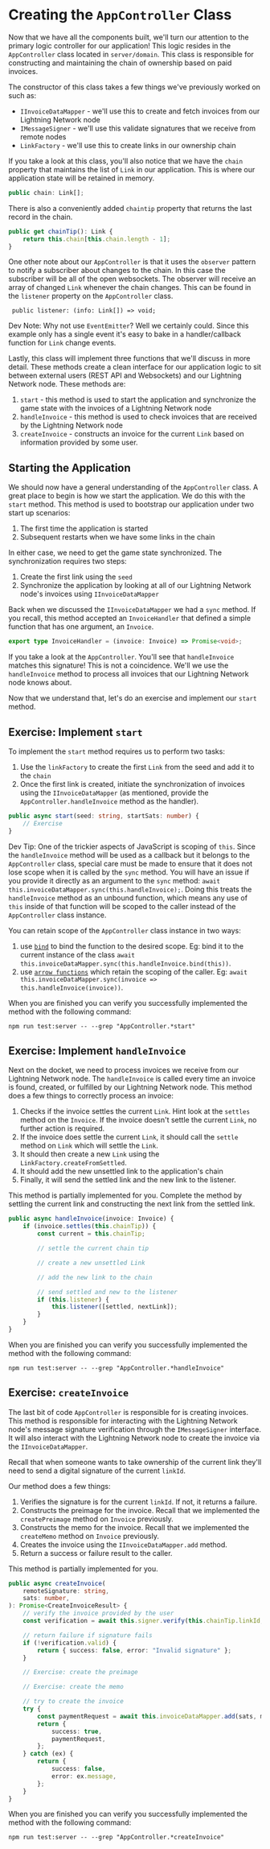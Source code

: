 # Creating the `AppController` Class

Now that we have all the components built, we'll turn our attention to the primary logic controller for our application! This logic resides in the `AppController` class located in `server/domain`. This class is responsible for constructing and maintaining the chain of ownership based on paid invoices.

The constructor of this class takes a few things we've previously worked on such as:

- `IInvoiceDataMapper` - we'll use this to create and fetch invoices from our Lightning Network node
- `IMessageSigner` - we'll use this validate signatures that we receive from remote nodes
- `LinkFactory` - we'll use this to create links in our ownership chain

If you take a look at this class, you'll also notice that we have the `chain` property that maintains the list of `Link` in our application. This is where our application state will be retained in memory.

```typescript
public chain: Link[];
```

There is also a conveniently added `chaintip` property that returns the last record in the chain.

```typescript
public get chainTip(): Link {
    return this.chain[this.chain.length - 1];
}
```

One other note about our `AppController` is that it uses the `observer` pattern to notify a subscriber about changes to the chain. In this case the subscriber will be all of the open websockets. The observer will receive an array of changed `Link` whenever the chain changes. This can be found in the `listener` property on the `AppController` class.

```
 public listener: (info: Link[]) => void;
```

Dev Note: Why not use `EventEmitter`? Well we certainly could. Since this example only has a single event it's easy to bake in a handler/callback function for `Link` change events.

Lastly, this class will implement three functions that we'll discuss in more detail. These methods create a clean interface for our application logic to sit between external users (REST API and Websockets) and our Lightning Network node. These methods are:

1. `start` - this method is used to start the application and synchronize the game state with the invoices of a Lightning Network node
1. `handleInvoice` - this method is used to check invoices that are received by the Lightning Network node
1. `createInvoice` - constructs an invoice for the current `Link` based on information provided by some user.

## Starting the Application

We should now have a general understanding of the `AppController` class. A great place to begin is how we start the application. We do this with the `start` method. This method is used to bootstrap our application under two start up scenarios:

1. The first time the application is started
1. Subsequent restarts when we have some links in the chain

In either case, we need to get the game state synchronized. The synchronization requires two steps:

1. Create the first link using the `seed`
1. Synchronize the application by looking at all of our Lightning Network node's invoices using `IInvoiceDataMapper`

Back when we discussed the `IInvoiceDataMapper` we had a `sync` method. If you recall, this method accepted an `InvoiceHandler` that defined a simple function that has one argument, an `Invoice`.

```typescript
export type InvoiceHandler = (invoice: Invoice) => Promise<void>;
```

If you take a look at the `AppController`. You'll see that `handleInvoice` matches this signature! This is not a coincidence. We'll we use the `handleInvoice` method to process all invoices that our Lightning Network node knows about.

Now that we understand that, let's do an exercise and implement our `start` method.

## Exercise: Implement `start`

To implement the `start` method requires us to perform two tasks:

1. Use the `linkFactory` to create the first `Link` from the seed and add it to the `chain`
1. Once the first link is created, initiate the synchronization of invoices using the `IInvoiceDataMapper` (as mentioned, provide the `AppController.handleInvoice` method as the handler).

```typescript
public async start(seed: string, startSats: number) {
    // Exercise
}
```

Dev Tip: One of the trickier aspects of JavaScript is scoping of `this`. Since the `handleInvoice` method will be used as a callback but it belongs to the `AppController` class, special care must be made to ensure that it does not lose scope when it is called by the `sync` method. You will have an issue if you provide it directly as an argument to the `sync` method: `await this.invoiceDataMapper.sync(this.handleInvoice);`. Doing this treats the `handleInvoice` method as an unbound function, which means any use of `this` inside of that function will be scoped to the caller instead of the `AppController` class instance.

You can retain scope of the `AppController` class instance in two ways:

1. use [`bind`](https://developer.mozilla.org/en-US/docs/Web/JavaScript/Reference/Global_Objects/Function/bind) to bind the function to the desired scope. Eg: bind it to the current instance of the class `await this.invoiceDataMapper.sync(this.handleInvoice.bind(this))`.
1. use [`arrow functions`](https://developer.mozilla.org/en-US/docs/Web/JavaScript/Reference/Functions/Arrow_functions) which retain the scoping of the caller. Eg: `await this.invoiceDataMapper.sync(invoice => this.handleInvoice(invoice))`.

When you are finished you can verify you successfully implemented the method with the following command:

```
npm run test:server -- --grep "AppController.*start"
```

## Exercise: Implement `handleInvoice`

Next on the docket, we need to process invoices we receive from our Lightning Network node. The `handleInvoice` is called every time an invoice is found, created, or fulfilled by our Lightning Network node. This method does a few things to correctly process an invoice:

1. Checks if the invoice settles the current `Link`. Hint look at the `settles` method on the `Invoice`. If the invoice doesn't settle the current `Link`, no further action is required.
1. If the invoice does settle the current `Link`, it should call the `settle` method on `Link` which will settle the `Link`.
1. It should then create a new `Link` using the `LinkFactory.createFromSettled`.
1. It should add the new unsettled link to the application's chain
1. Finally, it will send the settled link and the new link to the listener.

This method is partially implemented for you. Complete the method by settling the current link and constructing the next link from the settled link.

```typescript
public async handleInvoice(invoice: Invoice) {
    if (invoice.settles(this.chainTip)) {
        const current = this.chainTip;

        // settle the current chain tip

        // create a new unsettled Link

        // add the new link to the chain

        // send settled and new to the listener
        if (this.listener) {
            this.listener([settled, nextLink]);
        }
    }
}
```

When you are finished you can verify you successfully implemented the method with the following command:

```
npm run test:server -- --grep "AppController.*handleInvoice"
```

## Exercise: `createInvoice`

The last bit of code `AppController` is responsible for is creating invoices. This method is responsible for interacting with the Lightning Network node's message signature verification through the `IMessageSigner` interface. It will also interact with the Lightning Network node to create the invoice via the `IInvoiceDataMapper`.

Recall that when someone wants to take ownership of the current link they'll need to send a digital signature of the current `linkId`.

Our method does a few things:

1. Verifies the signature is for the current `linkId`. If not, it returns a failure.
1. Constructs the preimage for the invoice. Recall that we implemented the `createPreimage` method on `Invoice` previously.
1. Constructs the memo for the invoice. Recall that we implemented the `createMemo` method on `Invoice` previously.
1. Creates the invoice using the `IInvoiceDataMapper.add` method.
1. Return a success or failure result to the caller.

This method is partially implemented for you.

```typescript
public async createInvoice(
    remoteSignature: string,
    sats: number,
): Promise<CreateInvoiceResult> {
    // verify the invoice provided by the user
    const verification = await this.signer.verify(this.chainTip.linkId, remoteSignature);

    // return failure if signature fails
    if (!verification.valid) {
        return { success: false, error: "Invalid signature" };
    }

    // Exercise: create the preimage

    // Exercise: create the memo

    // try to create the invoice
    try {
        const paymentRequest = await this.invoiceDataMapper.add(sats, memo, preimage);
        return {
            success: true,
            paymentRequest,
        };
    } catch (ex) {
        return {
            success: false,
            error: ex.message,
        };
    }
}

```

When you are finished you can verify you successfully implemented the method with the following command:

```
npm run test:server -- --grep "AppController.*createInvoice"
```
